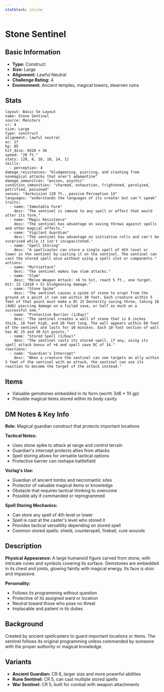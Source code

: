 ```yaml
---
statblock: inline
---
```


# Stone Sentinel

## Basic Information
- **Type:** Construct
- **Size:** Large
- **Alignment:** Lawful Neutral
- **Challenge Rating:** 4
- **Environment:** Ancient temples, magical towers, dwarven ruins

## Stats
```statblock
layout: Basic 5e Layout
name: Stone Sentinel
source: Monsters
cr: 4
size: Large
type: construct
alignment: lawful neutral
ac: 17
hp: 85
hit_dice: 9d10 + 36
speed: "20 ft."
stats: [20, 8, 18, 10, 14, 1]
skills:
  - perception: 4
damage_resistances: "bludgeoning, piercing, and slashing from nonmagical attacks that aren't adamantine"
damage_immunities: "poison, psychic"
condition_immunities: "charmed, exhaustion, frightened, paralyzed, petrified, poisoned"
senses: "darkvision 120 ft., passive Perception 14"
languages: "understands the languages of its creator but can't speak"
traits:
  - name: "Immutable Form"
    desc: "The sentinel is immune to any spell or effect that would alter its form."
  - name: "Magic Resistance"
    desc: "The sentinel has advantage on saving throws against spells and other magical effects."
  - name: "Vigilant Guardian"
    desc: "The sentinel has advantage on initiative rolls and can't be surprised while it isn't incapacitated."
  - name: "Spell Storing"
    desc: "A spellcaster can store a single spell of 4th level or lower in the sentinel by casting it on the sentinel. The sentinel can cast the stored spell once without using a spell slot or components."
actions:
  - name: "Multiattack"
    desc: "The sentinel makes two slam attacks."
  - name: "Slam"
    desc: "Melee Weapon Attack: +8 to hit, reach 5 ft., one target. Hit: 15 (2d10 + 5) bludgeoning damage."
  - name: "Stone Spike"
    desc: "The sentinel causes a spike of stone to erupt from the ground at a point it can see within 30 feet. Each creature within 5 feet of that point must make a DC 15 Dexterity saving throw, taking 18 (4d8) piercing damage on a failed save, or half as much on a successful one."
  - name: "Protective Barrier (1/Day)"
    desc: "The sentinel creates a wall of stone that is 6 inches thick, 10 feet high, and 20 feet long. The wall appears within 60 feet of the sentinel and lasts for 10 minutes. Each 10-foot section of wall has AC 15 and 30 hit points."
  - name: "Stored Spell (1/Day)"
    desc: "The sentinel casts its stored spell, if any, using its spell attack bonus of +6 and spell save DC of 14."
reactions:
  - name: "Guardian's Intercept"
    desc: "When a creature the sentinel can see targets an ally within 5 feet of the sentinel with an attack, the sentinel can use its reaction to become the target of the attack instead."
```

## Items
- Valuable gemstones embedded in its form (worth 3d6 × 10 gp)
- Possible magical items stored within its body cavity

## DM Notes & Key Info
**Role:** Magical guardian construct that protects important locations

**Tactical Notes:**
- Uses stone spike to attack at range and control terrain
- Guardian's intercept protects allies from attacks
- Spell storing allows for versatile tactical options
- Protective barrier can reshape battlefield

**Vorlag's Use:**
- Guardian of ancient tombs and necromantic sites
- Protector of valuable magical items or knowledge
- Obstacle that requires tactical thinking to overcome
- Possible ally if commanded or reprogrammed

**Spell Storing Mechanics:**
- Can store any spell of 4th level or lower
- Spell is cast at the caster's level who stored it
- Provides tactical versatility depending on stored spell
- Common stored spells: shield, counterspell, fireball, cure wounds

## Description
**Physical Appearance:**
A large humanoid figure carved from stone, with intricate runes and symbols covering its surface. Gemstones are embedded in its chest and joints, glowing faintly with magical energy. Its face is stoic and impassive.

**Personality:**
- Follows its programming without question
- Protective of its assigned ward or location
- Neutral toward those who pose no threat
- Implacable and patient in its duties

## Background
Created by ancient spellcasters to guard important locations or items. The sentinel follows its original programming unless commanded by someone with the proper authority or magical knowledge.

## Variants
- **Ancient Guardian:** CR 6, larger size and more powerful abilities
- **Rune Sentinel:** CR 5, can cast multiple stored spells
- **War Sentinel:** CR 5, built for combat with weapon attachments
